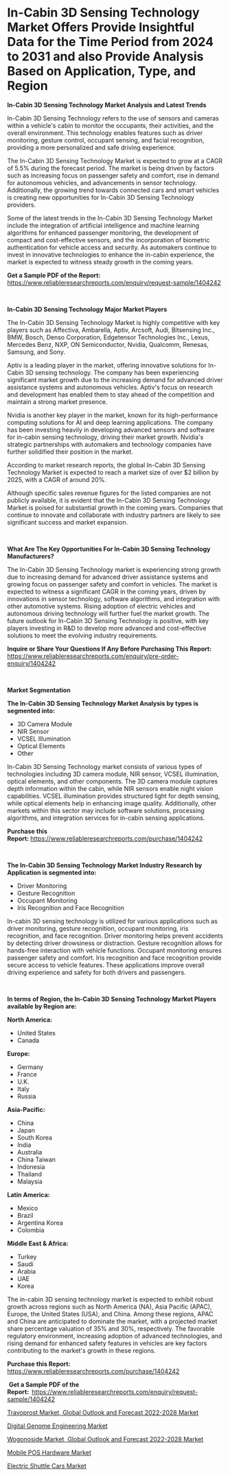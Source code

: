 <p><h1>In-Cabin 3D Sensing Technology Market Offers Provide Insightful Data for the Time Period from 2024 to 2031 and also Provide Analysis Based on Application, Type, and Region</h1></p><p><strong>In-Cabin 3D Sensing Technology Market Analysis and Latest Trends</strong></p>
<p><p>In-Cabin 3D Sensing Technology refers to the use of sensors and cameras within a vehicle's cabin to monitor the occupants, their activities, and the overall environment. This technology enables features such as driver monitoring, gesture control, occupant sensing, and facial recognition, providing a more personalized and safe driving experience.</p><p>The In-Cabin 3D Sensing Technology Market is expected to grow at a CAGR of 5.5% during the forecast period. The market is being driven by factors such as increasing focus on passenger safety and comfort, rise in demand for autonomous vehicles, and advancements in sensor technology. Additionally, the growing trend towards connected cars and smart vehicles is creating new opportunities for In-Cabin 3D Sensing Technology providers.</p><p>Some of the latest trends in the In-Cabin 3D Sensing Technology Market include the integration of artificial intelligence and machine learning algorithms for enhanced passenger monitoring, the development of compact and cost-effective sensors, and the incorporation of biometric authentication for vehicle access and security. As automakers continue to invest in innovative technologies to enhance the in-cabin experience, the market is expected to witness steady growth in the coming years.</p></p>
<p><strong>Get a Sample PDF of the Report:&nbsp;</strong> <a href="https://www.reliableresearchreports.com/enquiry/request-sample/1404242">https://www.reliableresearchreports.com/enquiry/request-sample/1404242</a></p>
<p>&nbsp;</p>
<p><strong>In-Cabin 3D Sensing Technology Major Market Players</strong></p>
<p><p>The In-Cabin 3D Sensing Technology Market is highly competitive with key players such as Affectiva, Ambarella, Aptiv, Arcsoft, Audi, Bitsensing Inc., BMW, Bosch, Denso Corporation, Edgetensor Technologies Inc., Lexus, Mercedes Benz, NXP, ON Semiconductor, Nvidia, Qualcomm, Renesas, Samsung, and Sony.</p><p>Aptiv is a leading player in the market, offering innovative solutions for In-Cabin 3D sensing technology. The company has been experiencing significant market growth due to the increasing demand for advanced driver assistance systems and autonomous vehicles. Aptiv's focus on research and development has enabled them to stay ahead of the competition and maintain a strong market presence.</p><p>Nvidia is another key player in the market, known for its high-performance computing solutions for AI and deep learning applications. The company has been investing heavily in developing advanced sensors and software for in-cabin sensing technology, driving their market growth. Nvidia's strategic partnerships with automakers and technology companies have further solidified their position in the market.</p><p>According to market research reports, the global In-Cabin 3D Sensing Technology Market is expected to reach a market size of over $2 billion by 2025, with a CAGR of around 20%.</p><p>Although specific sales revenue figures for the listed companies are not publicly available, it is evident that the In-Cabin 3D Sensing Technology Market is poised for substantial growth in the coming years. Companies that continue to innovate and collaborate with industry partners are likely to see significant success and market expansion.</p></p>
<p>&nbsp;</p>
<p><strong>What Are The Key Opportunities For In-Cabin 3D Sensing Technology Manufacturers?</strong></p>
<p><p>The In-Cabin 3D Sensing Technology market is experiencing strong growth due to increasing demand for advanced driver assistance systems and growing focus on passenger safety and comfort in vehicles. The market is expected to witness a significant CAGR in the coming years, driven by innovations in sensor technology, software algorithms, and integration with other automotive systems. Rising adoption of electric vehicles and autonomous driving technology will further fuel the market growth. The future outlook for In-Cabin 3D Sensing Technology is positive, with key players investing in R&D to develop more advanced and cost-effective solutions to meet the evolving industry requirements.</p></p>
<p><strong>Inquire or Share Your Questions If Any Before Purchasing This Report:</strong> <a href="https://www.reliableresearchreports.com/enquiry/pre-order-enquiry/1404242">https://www.reliableresearchreports.com/enquiry/pre-order-enquiry/1404242</a></p>
<p>&nbsp;</p>
<p><strong>Market Segmentation</strong></p>
<p><strong>The In-Cabin 3D Sensing Technology Market Analysis by types is segmented into:</strong></p>
<p><ul><li>3D Camera Module</li><li>NIR Sensor</li><li>VCSEL Illumination</li><li>Optical Elements</li><li>Other</li></ul></p>
<p><p>In-Cabin 3D Sensing Technology market consists of various types of technologies including 3D camera module, NIR sensor, VCSEL illumination, optical elements, and other components. The 3D camera module captures depth information within the cabin, while NIR sensors enable night vision capabilities. VCSEL illumination provides structured light for depth sensing, while optical elements help in enhancing image quality. Additionally, other markets within this sector may include software solutions, processing algorithms, and integration services for in-cabin sensing applications.</p></p>
<p><strong>Purchase this Report:&nbsp;</strong><a href="https://www.reliableresearchreports.com/purchase/1404242">https://www.reliableresearchreports.com/purchase/1404242</a></p>
<p>&nbsp;</p>
<p><strong>The In-Cabin 3D Sensing Technology Market Industry Research by Application is segmented into:</strong></p>
<p><ul><li>Driver Monitoring</li><li>Gesture Recognition</li><li>Occupant Monitoring</li><li>Iris Recognition and Face Recognition</li></ul></p>
<p><p>In-cabin 3D sensing technology is utilized for various applications such as driver monitoring, gesture recognition, occupant monitoring, iris recognition, and face recognition. Driver monitoring helps prevent accidents by detecting driver drowsiness or distraction. Gesture recognition allows for hands-free interaction with vehicle functions. Occupant monitoring ensures passenger safety and comfort. Iris recognition and face recognition provide secure access to vehicle features. These applications improve overall driving experience and safety for both drivers and passengers.</p></p>
<p>&nbsp;</p>
<p><strong>In terms of Region, the In-Cabin 3D Sensing Technology Market Players available by Region are:</strong></p>
<p>
    <p> <strong> North America: </strong>
        <ul>
            <li>United States</li>
            <li>Canada</li>
        </ul>
        </p> 
    <p> <strong> Europe: </strong>
        <ul>
            <li>Germany</li>
            <li>France</li>
            <li>U.K.</li>
            <li>Italy</li>
            <li>Russia</li>
        </ul>
        </p> 
    <p> <strong> Asia-Pacific: </strong>
        <ul>
            <li>China</li>
            <li>Japan</li>
            <li>South Korea</li>
            <li>India</li>
            <li>Australia</li>
            <li>China Taiwan</li>
            <li>Indonesia</li>
            <li>Thailand</li>
            <li>Malaysia</li>
        </ul>
        </p> 
    <p> <strong> Latin America: </strong>
        <ul>
            <li>Mexico</li>
            <li>Brazil</li>
            <li>Argentina Korea</li>
            <li>Colombia</li>
        </ul>
        </p> 
    <p> <strong> Middle East & Africa: </strong>
        <ul>
            <li>Turkey</li>
            <li>Saudi</li>
            <li>Arabia</li>
            <li>UAE</li>
            <li>Korea</li>
        </ul>
    </p>
    </p>
<p><p>The in-cabin 3D sensing technology market is expected to exhibit robust growth across regions such as North America (NA), Asia Pacific (APAC), Europe, the United States (USA), and China. Among these regions, APAC and China are anticipated to dominate the market, with a projected market share percentage valuation of 35% and 30%, respectively. The favorable regulatory environment, increasing adoption of advanced technologies, and rising demand for enhanced safety features in vehicles are key factors contributing to the market's growth in these regions.</p></p>
<p><strong>Purchase this Report: </strong><a href="https://www.reliableresearchreports.com/purchase/1404242">https://www.reliableresearchreports.com/purchase/1404242</a></p>
<p>&nbsp;<strong>Get a Sample PDF of the Report:&nbsp;&nbsp;</strong><a href="https://www.reliableresearchreports.com/enquiry/request-sample/1404242">https://www.reliableresearchreports.com/enquiry/request-sample/1404242</a></p>
<p><strong></strong></p>
<p><p><a href="https://angry-finch-aaf.notion.site/Travoprost-Market-Global-Outlook-and-Forecast-2022-2028-Market-Research-Report-Forecasted-for-Perio-72bedc528e334a869cc5844da9c0b1d2">Travoprost Market, Global Outlook and Forecast 2022-2028 Market</a></p><p><a href="https://github.com/jerrycopelandthomaswsqd8q/Market-Research-Report-List-1/blob/main/digital-genome-engineering-market.md">Digital Genome Engineering Market</a></p><p><a href="https://circular-yam-9b9.notion.site/Wogonoside-Market-Global-Outlook-and-Forecast-2022-2028-Market-Insights-Market-Players-and-Forecas-249dab95793148bca7b5669ced358bee">Wogonoside Market, Global Outlook and Forecast 2022-2028 Market</a></p><p><a href="https://github.com/brenzgnarento/Market-Research-Report-List-1/blob/main/mobile-pos-hardware-market.md">Mobile POS Hardware Market</a></p><p><a href="https://view.publitas.com/reportprime-1/electric-shuttle-cars-market-size-market-trends-and-growth-outlook-forecasted-for-period-from-2024-to-2031/">Electric Shuttle Cars Market</a></p></p>